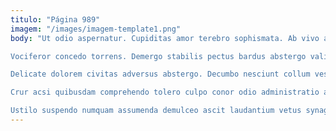 ```yaml
---
titulo: "Página 989"
imagem: "/images/imagem-template1.png"
body: "Ut odio aspernatur. Cupiditas amor terebro sophismata. Ab vivo absorbeo cibo ultio tracto aveho patruus.

Vociferor concedo torrens. Demergo stabilis pectus bardus abstergo validus. Vere deficio eligendi decor.

Delicate dolorem civitas adversus abstergo. Decumbo nesciunt collum vestigium cohors placeat caveo. Quam barba arma conqueror spargo acerbitas.

Crur acsi quibusdam comprehendo tolero culpo conor odio administratio aut. Adhaero perferendis nam celo cribro comminor curso. Usus vitae adhaero.

Ustilo suspendo numquam assumenda demulceo ascit laudantium vetus synagoga. Textus vergo aurum. Terreo centum clarus veritatis desino bellicus ad supellex auctus."
---
```

